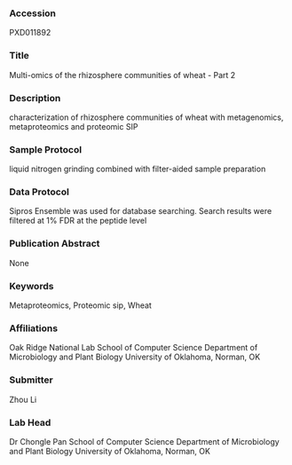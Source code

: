 ### Accession
PXD011892

### Title
Multi-omics of the rhizosphere communities of wheat - Part 2

### Description
characterization of rhizosphere communities of wheat with metagenomics, metaproteomics and proteomic SIP

### Sample Protocol
liquid nitrogen grinding combined with filter-aided sample preparation

### Data Protocol
Sipros Ensemble was used for database searching. Search results were filtered at 1% FDR at the peptide level

### Publication Abstract
None

### Keywords
Metaproteomics, Proteomic sip, Wheat

### Affiliations
Oak Ridge National Lab
School of Computer Science Department of Microbiology and Plant Biology University of Oklahoma, Norman, OK

### Submitter
Zhou Li

### Lab Head
Dr Chongle Pan
School of Computer Science Department of Microbiology and Plant Biology University of Oklahoma, Norman, OK


